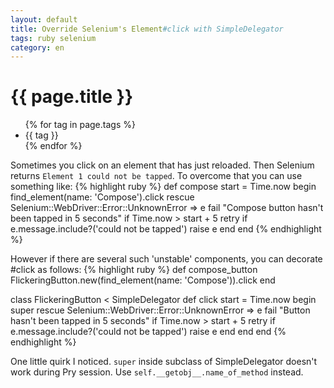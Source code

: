 ```yaml
---
layout: default
title: Override Selenium's Element#click with SimpleDelegator
tags: ruby selenium
category: en
---
```


# {{ page.title }}
<ul class="tags">
  {% for tag in page.tags %}
  <li>{{ tag }}</li>
  {% endfor %}
</ul>

Sometimes you click on an element that has just reloaded. Then Selenium returns `Element 1 could not be tapped`.
To overcome that you can use something like:
{% highlight ruby %}
def compose
  start = Time.now
  begin
    find_element(name: 'Compose').click
  rescue Selenium::WebDriver::Error::UnknownError => e
    fail "Compose button hasn't been tapped in 5 seconds" if Time.now > start + 5
    retry if e.message.include?('could not be tapped')
    raise e
  end
end
{% endhighlight %}

However if there are several such 'unstable' components, you can decorate #click as follows:
{% highlight ruby %}
def compose_button
  FlickeringButton.new(find_element(name: 'Compose')).click
end

class FlickeringButton < SimpleDelegator
  def click
    start = Time.now
    begin
      super
    rescue Selenium::WebDriver::Error::UnknownError => e
      fail "Button hasn't been tapped in 5 seconds" if Time.now > start + 5
      retry if e.message.include?('could not be tapped')
      raise e
    end
  end
end
{% endhighlight %}

One little quirk I noticed. `super` inside subclass of SimpleDelegator doesn't work during Pry session. Use `self.__getobj__.name_of_method` instead.
